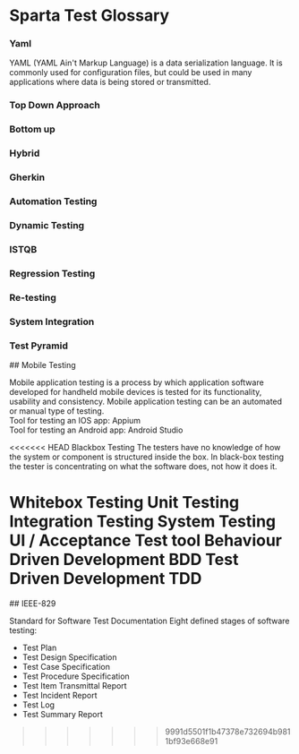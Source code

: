 # Sparta Test Glossary

### Yaml

YAML (YAML Ain't Markup Language) is a data serialization language. It is commonly used for configuration files, but could be used in many applications where data is being stored or transmitted.

### Top Down Approach

### Bottom up

### Hybrid

### Gherkin

### Automation Testing

### Dynamic Testing

### ISTQB

### Regression Testing

### Re-testing

### System Integration

### Test Pyramid

## Mobile Testing

Mobile application testing is a process by which application software developed for handheld mobile devices is tested for its functionality, usability and consistency. Mobile application testing can be an automated or manual type of testing. <br>
Tool for testing an IOS app: Appium <br>
Tool for testing an Android app: Android Studio

<<<<<<< HEAD
Blackbox Testing
The testers have no knowledge of how the system or component is structured inside the box. In black-box testing the tester is concentrating on what the software does, not how it does it.

Whitebox Testing
Unit Testing
Integration Testing
System Testing
UI / Acceptance
Test tool
Behaviour Driven Development BDD
Test Driven Development TDD
=======
## IEEE-829

Standard for Software Test Documentation
Eight defined stages of software testing:

* Test Plan
* Test Design Specification
* Test Case Specification
* Test Procedure Specification
* Test Item Transmittal Report
* Test Incident Report
* Test Log
* Test Summary Report
>>>>>>> 9991d5501f1b47378e732694b9811bf93e668e91
